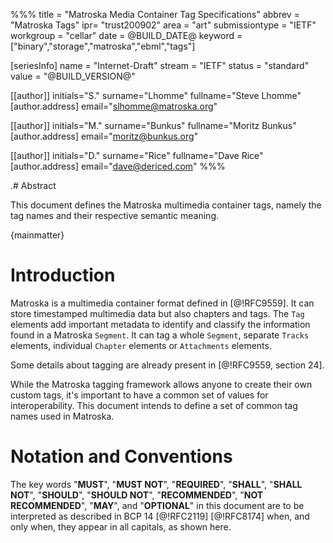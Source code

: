 %%%
title = "Matroska Media Container Tag Specifications"
abbrev = "Matroska Tags"
ipr= "trust200902"
area = "art"
submissiontype = "IETF"
workgroup = "cellar"
date = @BUILD_DATE@
keyword = ["binary","storage","matroska","ebml","tags"]

[seriesInfo]
name = "Internet-Draft"
stream = "IETF"
status = "standard"
value = "@BUILD_VERSION@"

[[author]]
initials="S."
surname="Lhomme"
fullname="Steve Lhomme"
[author.address]
 email="slhomme@matroska.org"

[[author]]
initials="M."
surname="Bunkus"
fullname="Moritz Bunkus"
  [author.address]
  email="moritz@bunkus.org"

[[author]]
initials="D."
surname="Rice"
fullname="Dave Rice"
  [author.address]
  email="dave@dericed.com"
%%%

.# Abstract

This document defines the Matroska multimedia container tags, namely the tag names and their respective semantic meaning.

{mainmatter}

# Introduction

Matroska is a multimedia container format defined in [@!RFC9559]. It can store timestamped multimedia data
but also chapters and tags. The `Tag` elements add important metadata to identify and classify the information found
in a Matroska `Segment`. It can tag a whole `Segment`, separate `Tracks` elements, individual `Chapter` elements or `Attachments` elements.

Some details about tagging are already present in [@!RFC9559, section 24].

While the Matroska tagging framework allows anyone to create their own custom tags, it's important to have a common
set of values for interoperability. This document intends to define a set of common tag names used in Matroska.

# Notation and Conventions

The key words "**MUST**", "**MUST NOT**",
"**REQUIRED**", "**SHALL**", "**SHALL NOT**",
"**SHOULD**", "**SHOULD NOT**",
"**RECOMMENDED**", "**NOT RECOMMENDED**",
"**MAY**", and "**OPTIONAL**" in this document are
to be interpreted as described in BCP 14 [@!RFC2119]
[@!RFC8174] when, and only when, they appear in all capitals,
as shown here.

